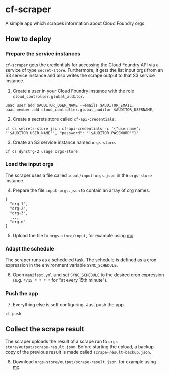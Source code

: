 # cf-scraper
A simple app which scrapes information about Cloud Foundry orgs

## How to deploy

### Prepare the service instances
`cf-scraper` gets the credentials for accessing the Cloud Foundry API via a service of type `secret-store`. Furthermore, it gets the list input orgs from an S3 service instance and also writes the scrape output to that S3 service instance.

1. Create a user in your Cloud Foundry instance with the role `cloud_controller.global_auditor`.
````
uaac user add $AUDITOR_USER_NAME --emails $AUDITOR_EMAIL;
uaac member add cloud_controller.global_auditor $AUDITOR_USERNAME;
````
2. Create a secrets store called `cf-api-credentials`.
````
cf cs secrets-store json cf-api-credentials -c '{"username": "'$AUDITOR_USER_NAME'", "password": "'$AUDITOR_PASSWORD'"}'
````
3. Create an S3 service instance named `orgs-store`.
````
cf cs dynstrg-2 usage orgs-store
````

### Load the input orgs
The scraper uses a file called `input/input-orgs.json` in the `orgs-store` instance.

4. Prepare the file `input-orgs.json` to contain an array of org names.
````
[
  "org-1",
  "org-2",
  "org-3",
  ...,
  "org-n"
]
````

5. Upload the file to `orgs-store/input`, for example using [mc](https://github.com/minio/mc).

### Adapt the schedule
The scraper runs as a scheduled task. The schedule is defined as a cron expression in the environment variable `SYNC_SCHEDULE`. 

6. Open `manifest.yml` and set `SYNC_SCHEDULE` to the desired cron expression (e.g. `*/15 * * * *` for "at every 15th minute").

### Push the app
7. Everything else is self configuring. Just push the app.
````
cf push
````

## Collect the scrape result
The scraper uploads the result of a scrape run to `orgs-store/output/scrape-result.json`. Before starting the upload, a backup copy of the previous result is made called `scrape-result-backup.json`.

8. Download `orgs-store/output/scrape-result.json`, for example using [mc](https://github.com/minio/mc).

